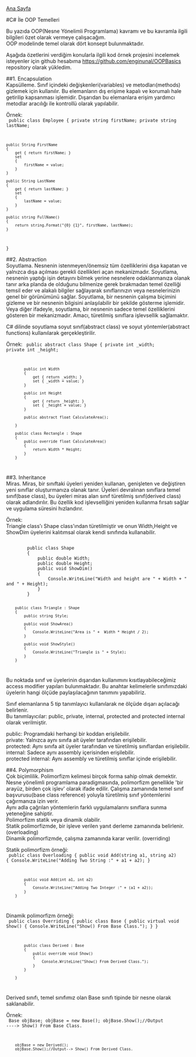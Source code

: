 [Ana Sayfa](https://enginunal.github.io/)

#C# İle OOP Temelleri  

Bu yazıda OOP(Nesne Yönelimli Programlama) kavramı ve bu kavramla ilgili bilgileri özet olarak vermeye çalışacağım.  
OOP modelinde temel olarak dört konsept bulunmaktadır.  

Aşağıda özetlerini verdiğim konularla ilgili kod örnek projesini incelemek isteyenler için github hesabıma https://github.com/enginunal/OOPBasics repository olarak yükledim.   


##1. Encapsulation  
Kapsülleme. Sınıf içindeki değişkenleri(variables) ve metodları(methods) gizlemek için kullanılır. Bu elemanların dış erişime kapalı ve korumalı hale getirilip kapsanması işlemidir. Dışarıdan bu elemanlara erişim yardımcı metodlar aracılığı ile kontrollü olarak yapılabilir.  


Örnek:  
<code>
public class Employee
{
    private string firstName;
    private string lastName;

    public String FirstName
    {
        get { return firstName; }
        set
        {
            firstName = value;
        }
    }

    public String LastName
    {
        get { return lastName; }
        set
        {
            lastName = value;
        }
    }

    public string FullName()
    {
        return string.Format("{0} {1}", firstName, lastName);
    }
}
</code>



##2. Abstraction  
Soyutlama. Nesnenin istenmeyen/önemsiz tüm özelliklerini dışa kapatan ve yalnızca dışa açılması gerekli özellikleri açan mekanizmadır. Soyutlama, nesnenin yaptığı işin detayını bilmek yerine nesnelere odaklanmanıza olanak tanır arka planda de olduğunu bilmenize gerek bırakmadan temel özelliği temsil eder ve alakalı bilgiler sağlayarak sınıflarınızın veya nesnelerinizin genel bir görünümünü sağlar. 
Soyutlama, bir nesnenin çalışma biçimini gizleme ve bir nesnenin bilgisini anlaşılabilir bir şekilde gösterme işlemidir.
Veya diğer ifadeyle, soyutlama, bir nesnenin sadece temel özelliklerini gösteren bir mekanizmadır. Amacı, türetilmiş sınıflara işlevsellik sağlamaktır.   

C# dilinde soyutlama soyut sınıf(abstract class) ve soyut yöntemler(abstract functions) kullanılarak gerçekleştirilir.  


Örnek:
<code>
        public abstract class Shape
        {
            private int _width;
            private int _height;

            public int Width
            {
                get { return _width; }
                set { _width = value; }
            }

            public int Height
            {
                get { return _height; }
                set { _height = value; }
            }
            
            public abstract float CalculateArea();
                        
        }

        public class Rectangle : Shape
        {
            public override float CalculateArea()
            {
                return Width * Height;
            }
        }
</code>




##3. Inheritance  
Miras. Miras, bir sınıftaki üyeleri yeniden kullanan, genişleten ve değiştiren yeni sınıflar oluşturmanıza olanak tanır. 
Üyeleri devralınan sınıflara temel sınıf(base class), bu üyeleri miras alan sınıf türetilmiş sınıf(derived class) olarak adlandırılır.
Bu özellik kod işlevselliğini yeniden kullanma fırsatı sağlar ve uygulama süresini hızlandırır.  

Örnek:  
Triangle class'ı Shape class'ından türetilmiştir ve onun Width,Height ve ShowDim üyelerini kalıtımsal olarak kendi sınıfında kullanabilir.  

<code>
        public class Shape
        {
            public double Width;
            public double Height;
            public void ShowDim()
            {
                Console.WriteLine("Width and height are " + Width + " and " + Height);
            }
        }

        public class Triangle : Shape
        {
            public string Style;

            public void ShowArea()
            {
                Console.WriteLine("Area is " +  Width * Height / 2);
            }

            public void ShowStyle()
            {
                Console.WriteLine("Triangle is " + Style);
            }
        }
</code>


Bu noktada sınıf ve üyelerinin dışarıdan kullanımını kısıtlayabileceğimiz access modifier yapıları bulunmaktadır.
Bu anahtar kelimelerle sınıfımızdaki üyelerin hangi ölçüde paylaşılacağının tanımını yapabiliriz.  

Sınıf elemanlarına 5 tip tanımlayıcı kullanılarak ne ölçüde dışarı açılacağı belirlenir.  
Bu tanımlayıcılar: public, private, internal, protected and protected internal olarak verilmiştir.  

public: Programdaki herhangi bir koddan erişilebilir.  
private: Yalnızca aynı sınıfa ait üyeler tarafından erişilebilir.  
protected: Aynı sınıfa ait üyeler tarafından ve türetilmiş sınıflardan erişilebilir.  
internal:  Sadece aynı assembly içerisinden erişilebilir.  
protected internal: Aynı assembly ve türetilmiş sınıflar içinde erişilebilir.  



##4. Polymorphism  
Çok biçimlilik. Polimorfizm kelimesi birçok forma sahip olmak demektir. Nesne yönelimli programlama paradigmasında, polimorfizm genellikle 'bir arayüz, birden çok işlev' olarak ifade edilir. Çalışma zamanında temel sınıf başvurusu(base class reference) yoluyla türetilmiş sınıf yöntemlerini çağırmanıza izin verir.  
Aynı adla çağrılan yöntemlerin farklı uygulamalarını sınıflara sunma yeteneğine sahiptir.  
Polimorfizm statik veya dinamik olabilir.  
Statik polimorfizmde, bir işleve verilen yanıt derleme zamanında belirlenir. (overloading)  
Dinamik polimorfizmde, çalışma zamanında karar verilir. (overriding)  

Statik polimorfizm örneği:  
<code>
	public class Overloading
        {
            public void Add(string a1, string a2)
            {
                Console.WriteLine("Adding Two String :" + a1 + a2);
            }

            public void Add(int a1, int a2)
            {
                Console.WriteLine("Adding Two Integer :" + (a1 + a2));
            }
        }
</code>  

Dinamik polimorfizm örneği:  
<code>
	public class Overriding
        {
            public class Base
            {
                public virtual void Show()
                {
                    Console.WriteLine("Show() From Base Class.");
                }
            }

            public class Derived : Base
            {
                public override void Show()
                {
                    Console.WriteLine("Show() From Derived Class.");
                }
            }

        }
</code>
  
Derived sınıfı, temel sınıfımız olan Base sınıfı tipinde bir nesne olarak saklanabilir.  
  
Örnek:  
<code>
	      Base objBase;
        objBase = new Base();
        objBase.Show();//Output ----> Show() From Base Class.

        objBase = new Derived();
        objBase.Show();//Output--> Show() From Derived Class.
</code>



